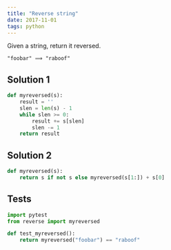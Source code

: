 ```yaml
---
title: "Reverse string"
date: 2017-11-01
tags: python
---
```


Given a string, return it reversed.

```
"foobar" ⟹ "raboof"
```

## Solution 1

```py
def myreversed(s):
    result = ''
    slen = len(s) - 1
    while slen >= 0:
        result += s[slen]
        slen -= 1
    return result
```

## Solution 2

```py
def myreversed(s):
    return s if not s else myreversed(s[1:]) + s[0]
```

## Tests

```py
import pytest
from reverse import myreversed

def test_myreversed():
    return myreversed("foobar") == "raboof"
```
